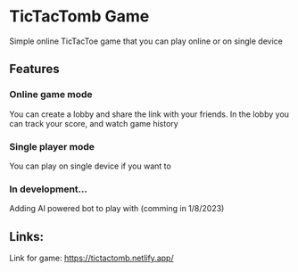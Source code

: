 # TicTacTomb Game

Simple online TicTacToe game that you can play online or on single device

## Features

### Online game mode

You can create a lobby and share the link with your friends. In the lobby you can track your score, and watch game history

### Single player mode

You can play on single device if you want to

### In development...

Adding AI powered bot to play with (comming in 1/8/2023)

## Links:

Link for game: https://tictactomb.netlify.app/
